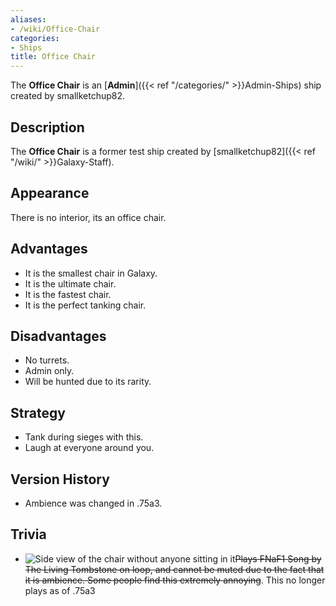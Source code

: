 ```yaml
---
aliases:
- /wiki/Office-Chair
categories:
- Ships
title: Office Chair
---
```


The **Office Chair** is an [**Admin**]({{< ref "/categories/" >}}Admin-Ships) ship created by smallketchup82. 

## Description

The **Office Chair** is a former test ship created by [smallketchup82]({{< ref "/wiki/" >}}Galaxy-Staff).

## Appearance

There is no interior, its an office chair.

## Advantages

- It is the smallest chair in Galaxy.
- It is the ultimate chair.
- It is the fastest chair.
- It is the perfect tanking chair.

## Disadvantages

- No turrets.
- Admin only.
- Will be hunted due to its rarity.

## Strategy

- Tank during sieges with this.
- Laugh at everyone around you.

## Version History 

- Ambience was changed in .75a3.

## Trivia

- ![Side view of the chair without anyone sitting in
it](Office_Chair_Side_View.png "Side view of the chair without anyone sitting in it")<s>Plays FNaF1 Song by The Living Tombstone on loop, and cannot be muted due to the fact that it is ambience. Some people find this extremely annoying</s>. This no longer plays as of .75a3